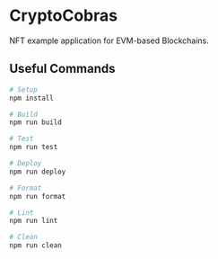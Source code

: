 # CryptoCobras

NFT example application for EVM-based Blockchains.

## Useful Commands

```sh
# Setup
npm install

# Build
npm run build

# Test
npm run test

# Deploy
npm run deploy

# Format
npm run format

# Lint
npm run lint

# Clean
npm run clean
```
